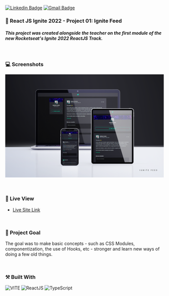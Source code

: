 [![Linkedin Badge](https://img.shields.io/badge/-guilhermerera-blue?style=flat-square&logo=Linkedin&logoColor=white&link=https://www.linkedin.com/in/guilhermerera/)](https://www.linkedin.com/in/guilhermerera/)
[![Gmail Badge](https://img.shields.io/badge/-hello@rera.dev-c14438?style=flat-square&logo=Gmail&logoColor=white&link=mailto:hello@rera.dev)](mailto:hello@rera.dev)

### 🚀 React JS Ignite 2022 - Project 01: Ignite Feed

##### This project was created alongside the teacher on the first module of the new Rocketseat's Ignite 2022 ReactJS Track.

<br>

### 💻 Screenshots

![](./src/assets/images/screenshot/screenshot.png)

<br>

### 🔎 Live View

- [Live Site Link](https://01-ignite-feed.vercel.app)

<br>

### 🎯 Project Goal

The goal was to make basic concepts - such as CSS Modules, componentization, the use of Hooks, etc - stronger and learn new ways of doing a few old things.

<br>

### ⚒️ Built With

<img src="https://img.shields.io/badge/Vite-B73BFE?style=for-the-badge&logo=vite&logoColor=FFD62E" alt="VITE"> <img src="https://img.shields.io/badge/React-20232A?style=for-the-badge&logo=react&logoColor=61DAFB" ALT="ReactJS"> ![TypeScript](https://img.shields.io/badge/typescript-%23007ACC.svg?style=for-the-badge&logo=typescript&logoColor=white)
